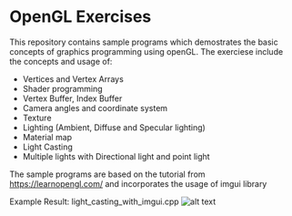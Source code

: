 # OpenGL Exercises

This repository contains sample programs which demostrates the basic concepts of graphics programming using openGL. 
The exerciese include the concepts and usage of:
  - Vertices and Vertex Arrays
  - Shader programming
  - Vertex Buffer, Index Buffer
  - Camera angles and coordinate system
  - Texture
  - Lighting (Ambient, Diffuse and Specular lighting)
  - Material map
  - Light Casting
  - Multiple lights with Directional light and point light
  

The sample programs are based on the tutorial from https://learnopengl.com/ and incorporates the usage of imgui library


Example Result: light_casting_with_imgui.cpp
![alt text](https://github.com/ishansheth/openGLExercises/blob/master/images/Screenshot%20from%202021-02-28%2020-21-35.png)
